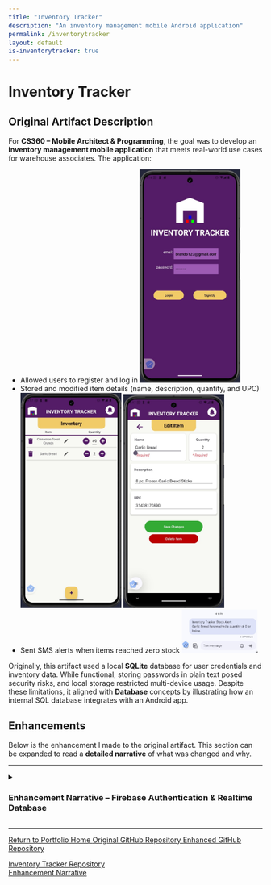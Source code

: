 ```yaml
---
title: "Inventory Tracker"
description: "An inventory management mobile Android application"
permalink: /inventorytracker
layout: default
is-inventorytracker: true
---
```


# Inventory Tracker

## Original Artifact Description
For **CS360 – Mobile Architect & Programming**, the goal was to develop an **inventory management mobile application** that meets real-world use cases for warehouse associates. The application:
- Allowed users to register and log in
   <img src="assets/images/inventorytracker-login.jpg" alt="Invetory Tracker Login Screen" width="200px"/>
- Stored and modified item details (name, description, quantity, and UPC)
  <img src="assets/images/inventorytracker-inventory.jpg" alt="Inventory Tracker Inventory Screen" width="200px"/>
  <img src="assets/images/inventorytracker-edititem.jpg" alt="Inventory Tracker Edit Item Screen" width="200px"/>
- Sent SMS alerts when items reached zero stock
   <img src="assets/images/inventorytracker-SMSalert.jpg" alt="Firebase Authentication Integration Console" width="150px"/>

Originally, this artifact used a local **SQLite** database for user credentials and inventory data. While functional, storing passwords in plain text posed security risks, and local storage restricted multi-device usage. Despite these limitations, it aligned with **Database** concepts by illustrating how an internal SQL database integrates with an Android app.

## Enhancements
Below is the enhancement I made to the original artifact. This section can be expanded to read a **detailed narrative** of what was changed and why.

---

<details>
   <summary> <h3>Enhancement Narrative – Firebase Authentication & Realtime Database</h3> </summary>
   <br>
   <img src="assets/images/inventorytracker-auth.jpg" alt="Firebase Authentication Integration Console"/>
   <img src="assets/images/inventorytracker-firebaseRTDB.jpg" alt="Firebase Authentication Integration Console"/>

   <h4>Artifact Description</h4>

   <p>This Inventory Management Mobile Application, <i>Inventory Tracker</i>, began as a course project in <b>CS360 Mobile Architect & Programming</b>, where I was tasked with creating an Android app that stores and manages data in an SQLite database. The original artifact focused on warehouse management use cases, allowing employees to log in, manage product inventory (with name, description, quantity, and UPC attributes), and receive SMS notifications when items are out of stock. However, the original artifact contained a naively implemented local database for storing user credentials and inventory items, which posed security and usability issues (each user shared the same database that could only be logged into/viewed on one device). </p>

   <p>In my enhancement, I replaced the local SQLite implementation with Google Firebase Authentication and Realtime Database services to improve security by removing plain-text credentials from local storage and fixing an authentication bypass exploit. Specifically, the enhancement incorporates:</p> 

   <ul>
      <li><b>Firebase Realtime Database</b> - A secure cloud-based NoSQL storage solution that stores each user’s settings and uses rules to allow users to manage an inventory of items.</li>
      <li><b>Firebase Authentication</b> - Provides safe user authentication handling sign-in, sign-up, and secure sessions with automatic password hashing and issuing tokens.</li>
      <li><b>Improved project structure</b> - The original <code>InventoryDatabase</code> class was a monolith of responsibilities. It was split into <code>InventoryDatabase</code>/<code>UserDatabase</code> (data CRUD), <code>InputSanitizer</code> (secure input), and <code>AlertSender</code> (SMS logic) for modularity and readability. Similarly, <code>AuthManager</code> was split from <code>LoginActivity</code>.</li>
   </ul>

   <h4>Justification of Enhancements</h4>

   <p>I’ve chosen this artifact for my ePortfolio as an example of my capabilities in working with projects in alignment with the database category. <i>Inventory Tracker</i> has demonstrated my ability to transition from a local SQLite-based database to cloud-based NoSQL storage in Firebase. Additionally, enhancing this project allows me to address original limitations, flaws, and security vulnerabilities in the local database. For example, user credentials and inventory data could only be accessed on one device, and each user shared the same database. Also, storing passwords in plain text and enabling user-session persistence by saving the credentials to a preferences file enabled an exploit allowing a user to bypass authentication. External authentication and storage remedy these concerns and demonstrate secure user authentication skills by implementing Firebase email/password authentication with the <code>AuthManager</code> class to allow safe, authorized user access. Secure database management skills are shown by structuring a NoSQL database with rules for secure use with Firebase Realtime Database and communicating with it with the <code>UserDatabase</code> and <code>InventoryDatabase</code> API classes for CRUD operations. Finally, the enhancement showcases best practices in refactoring and organization by splitting overly complex classes into specialized classes to improve maintainability.</p> 

   <h4>Course Outcomes Achieved</h4>
   
   <p> I’ve developed the enhancement to meet the course outcomes outlined in this capstone course.</p> 

   <ul>
      <li><b>Building Collaborative Environments</b> - Hosting the project on GitHub supports a collaborative workflow, and code documentation and inline comments encourage contributions or reviews.</li>
      <li><b>Designing and Evaluating Computing Solutions</b> - In planning the enhancement, I had to evaluate the trade-offs between the simpler local SQLite database, which was easier to implement but less secure, and a more secure cloud-based approach with Firebase. I addressed the security concerns by choosing Firebase and designing a structured NoSQL database.</li>
      <li><b>Utilizing Innovative Techniques and Tools</b> - Developing user authentication systems with secure credentials and token-based authorization or secure cloud-based databases from scratch is challenging, by adopting Firebase Realtime Database and Authentication, I demonstrate the ability to use modern cloud tools to implement these features efficiently. Refactoring to separate concerns into separate classes/methods also reflects industry-standard design techniques.</li>
      <li><b>Develop a Security Mindset</b> - I’ve identified and remedied vulnerabilities such as plain-text credentials, shared inventories, and insecure session handling using Firebase with rules-based access and password hashing to improve data privacy and address potential exploits. I’ve also implemented input validation for all input entering the database, preventing malformed data.</li>
   </ul>

   <h4>Enhancement Process Reflection</h4>

   <p>Transitioning this project from an SQLite implementation to a Firebase solution, I have greatly transformed the application's usability production-like implementation. Adding Firebase dependencies and configuring the app in the Firebase console was simple, as the platform automatically handles many security concerns. In development, implementing Firebase and integrating Firebase Authentication was straightforward, though in integrating the Realtime Database, I faced significant challenges teaching important lessons about asynchronous operations and architecture.</p>

   <p>My original <code>InventoryDatabase</code> implementation used <em>synchronous</em> SQLite queries where methods like <code>getItem()</code> can return an item immediately, however, Firebase querying relies on <em>asynchronous</em> calls instead. I initially aimed to modify only the internal CRUD implementations of the <code>InventoryDatabase</code> class to allow the app to function the same without updating other classes, so I tried to keep the same synchronous return approach, but because the external classes calling <code>getItem()</code> or other methods expect a result instantly, this caused bugs in the code returning empty or null data before Firebase finished retrieving results. I realized I had to embrace Firebase’s asynchronous <code>.get()</code> and <code>.setValue()</code> calls by using callbacks to properly handle the data only after it arrives. This required rewriting many CRUD methods to accept callback interfaces, which meant that external classes for viewing and modifying the inventory (<code>NotificationsFragment</code>, <code>ItemFragment</code>, and <code>InventoryFragment</code>) had to be modified to pass callback implementations to the <code>InventoryDatabase</code> methods that handle callback results, ensuring the related UI components are updated only after a query or update is finished.</p>

   <p>A concern I had with the real-time database was the security of users being able to interact with the database, so I also utilized the database rules in the Firebase console.</p>
   <pre>
    {  "rules": {
      ".read": "auth != null", // authenticated users only can read/write
      ".write": "auth != null", 
      "users": {
        "$uid": {
          ".read": "$uid === auth.uid", // each user only read/writes their own data
          ".write": "$uid === auth.uid", 
          "inventory": {
            ".indexOn": ["name", "quantity"]
    }}}}}
   </pre>
   <p>Defining the rules like above ensures that only authenticated users can read/write to the database and that users can only access their own data that correlates with their unique identifier.</p>
   <p>Thanks to these additions, this project demonstrates my software development skills in cloud database management, mobile app design, secure programming, and refactoring, which I will continue to improve and apply in future software development projects.</p>

</details>

---

<a href="/portfolio-site" class="btn-dark"> Return to Portfolio Home </a>
<a href="https://github.com/Halfwitz/CS320-JUnit-Project" class="btn-dark" target="_blank"> Original GitHub Repository </a>
<a href="https://github.com/Halfwitz/DayPlanner" class="btn-dark" target="_blank"> Enhanced GitHub Repository </a>




  [Inventory Tracker Repository](https://github.com/Halfwitz/CS360-Inventory-Tracker-Android)  
  [Enhancement Narrative](https://docs.google.com/document/d/1O3v66INRr9tlwLYJGXr4ErvUq-r3DzebGuD4ET7MbEA/edit?usp=sharing)